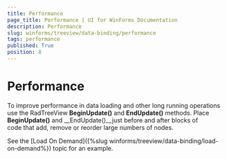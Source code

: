 ```yaml
---
title: Performance
page_title: Performance | UI for WinForms Documentation
description: Performance
slug: winforms/treeview/data-binding/performance
tags: performance
published: True
position: 8
---
```


# Performance


To improve performance in data loading and other long running operations use the RadTreeView __BeginUpdate()__ and __EndUpdate()__ methods. Place __BeginUpdate()__ and __EndUpdate()__just before and after blocks of code that add, remove or reorder large numbers of nodes. 

See the [Load On Demand]({%slug winforms/treeview/data-binding/load-on-demand%}) topic for an example.
